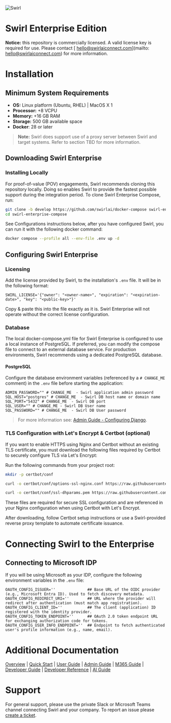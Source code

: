 ![Swirl](https://docs.swirl.today/images/transparent_header_3.png)

# Swirl Enterprise Edition

**Notice:** this repository is commercially licensed. A valid license key is required for use.
Please contact [ hello@swirlaiconnect.com](mailto: hello@swirlaiconnect.com) for more information.

# Installation

## Minimum System Requirements

* **OS:** Linux platform (Ubuntu, RHEL) | MacOS X 1
* **Processor:** +8 VCPU
* **Memory:** +16 GB RAM
* **Storage:** 500 GB available space
* **Docker**: 28 or later

> **Note:** Swirl does support use of a proxy server between Swirl and target systems. Refer to section TBD for more information.

## Downloading Swirl Enterprise
### Installing Locally
For proof-of-value (POV) engagements, Swirl recommends cloning this repository locally. Doing so enables Swirl to provide the fastest possible support during the integration period. To clone Swirl Enterprise Compose, run:

```bash
git clone -b develop https://github.com/swirlai/docker-compose swirl-enterprise-compose
cd swirl-enterprise-compose
```

See Configurations instructions below, after you have configured Swirl, you can run it with the following docker command:

```bash
docker compose --profile all --env-file .env up -d
```

## Configuring Swirl Enterprise
### Licensing
Add the license provided by Swirl, to the installation's `.env` file. It will be in the following format:

```env
SWIRL_LICENSE='{"owner": "<owner-name>", "expiration": "<expiration-date>", "key": "<public-key>"}'
```

Copy & paste this into the file exactly as it is. Swirl Enterprise will not operate without the correct license configuration.

### Database

The local docker-compose.yml file for Swirl Enterprise is configured to use a local instance of PostgreSQL. If preferred, you can modify the compose file to connect to an external database service. For production environments, Swirl recommends using a dedicated PostgreSQL database.

#### PostgreSQL

Configure the database environment variables (referenced by a `# CHANGE_ME` comment) in the `.env` file before starting the application:

```env
ADMIN_PASSWORD="" # CHANGE_ME  - Swirl application admin password
SQL_HOST="postgres" # CHANGE_ME  - Swirl DB host name or domain name
SQL_PORT="5432" # CHANGE_ME  - Swirl DB port
SQL_USER="" # CHANGE_ME - Swirl DB User name
SQL_PASSWORD="" # CHANGE_ME  - Swirl DB User password
```

> For more information see: [Admin Guide - Configuring Django](https://docs.swirl.today/Admin-Guide.html#configuring-django).

### TLS Configuration with Let's Encrypt & Certbot (optional)

If you want to enable HTTPS using Nginx and Certbot without an existing TLS certificate, you must download the following files required by Certbot to securely configure TLS via Let's Encrypt:

Run the following commands from your project root:

```bash
mkdir -p certbot/conf

curl -o certbot/conf/options-ssl-nginx.conf https://raw.githubusercontent.com/certbot/certbot/master/certbot-nginx/certbot_nginx/_internal/tls_configs/options-ssl-nginx.conf

curl -o certbot/conf/ssl-dhparams.pem https://raw.githubusercontent.com/certbot/certbot/master/certbot/certbot/ssl-dhparams.pem
```

These files are required for secure SSL configuration and are referenced in your Nginx configuration when using Certbot with Let's Encrypt.

After downloading, follow Certbot setup instructions or use a Swirl-provided reverse proxy template to automate certificate issuance.

# Connecting Swirl to the Enterprise

## Connecting to Microsoft IDP

If you will be using Microsoft as your IDP, configure the following environment variables in the `.env` file:

```env
OAUTH_CONFIG_ISSUER=''              ## Base URL of the OIDC provider (e.g., Microsoft Entra ID). Used to fetch discovery metadata.
OAUTH_CONFIG_REDIRECT_URI=''        ## URL where the provider will redirect after authentication (must match app registration).
OAUTH_CONFIG_CLIENT_ID=''           ## The client (application) ID registered with the identity provider.
OAUTH_CONFIG_TOKEN_ENDPOINT=''      ## OAuth 2.0 token endpoint URL for exchanging authorization code for tokens.
OAUTH_CONFIG_USER_INFO_ENDPOINT=''  ## Endpoint to fetch authenticated user's profile information (e.g., name, email).
```

# Additional Documentation

[Overview](https://docs.swirlaiconnect.com/) | [Quick Start](https://docs.swirlaiconnect.com/Quick-Start) | [User Guide](https://docs.swirlaiconnect.com/User-Guide) | [Admin Guide](https://docs.swirlaiconnect.com/Admin-Guide) | [M365 Guide](https://docs.swirlaiconnect.com/M365-Guide) | [Developer Guide](https://docs.swirlaiconnect.com/Developer-Guide) | [Developer Reference](https://docs.swirlaiconnect.com/Developer-Reference) | [AI Guide](https://docs.swirlaiconnect.com/AI-Guide)

# Support

For general support, please use the private Slack or Microsoft Teams channel connecting Swirl and your company.
To report an issue please [create a ticket](https://swirlaiconnect.com/support-ticket).
